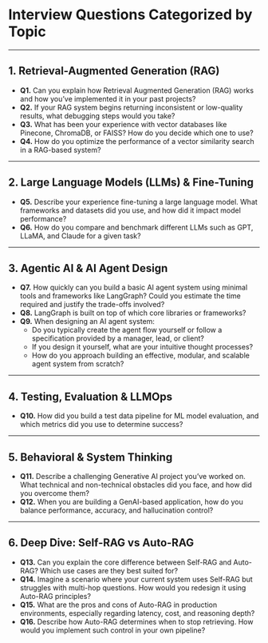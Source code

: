 # Interview Questions Categorized by Topic

---

## 1. Retrieval-Augmented Generation (RAG)

- **Q1.** Can you explain how Retrieval Augmented Generation (RAG) works and how you’ve implemented it in your past projects?  
- **Q2.** If your RAG system begins returning inconsistent or low-quality results, what debugging steps would you take?  
- **Q3.** What has been your experience with vector databases like Pinecone, ChromaDB, or FAISS? How do you decide which one to use?  
- **Q4.** How do you optimize the performance of a vector similarity search in a RAG-based system?

---

## 2. Large Language Models (LLMs) & Fine-Tuning

- **Q5.** Describe your experience fine-tuning a large language model. What frameworks and datasets did you use, and how did it impact model performance?  
- **Q6.** How do you compare and benchmark different LLMs such as GPT, LLaMA, and Claude for a given task?

---

## 3. Agentic AI & AI Agent Design

- **Q7.** How quickly can you build a basic AI agent system using minimal tools and frameworks like LangGraph? Could you estimate the time required and justify the trade-offs involved?  
- **Q8.** LangGraph is built on top of which core libraries or frameworks?  
- **Q9.** When designing an AI agent system:  
  - Do you typically create the agent flow yourself or follow a specification provided by a manager, lead, or client?  
  - If you design it yourself, what are your intuitive thought processes?  
  - How do you approach building an effective, modular, and scalable agent system from scratch?

---

## 4. Testing, Evaluation & LLMOps

- **Q10.** How did you build a test data pipeline for ML model evaluation, and which metrics did you use to determine success?

---

## 5. Behavioral & System Thinking

- **Q11.** Describe a challenging Generative AI project you’ve worked on. What technical and non-technical obstacles did you face, and how did you overcome them?  
- **Q12.** When you are building a GenAI-based application, how do you balance performance, accuracy, and hallucination control?

---

## 6. Deep Dive: Self-RAG vs Auto-RAG

- **Q13.** Can you explain the core difference between Self-RAG and Auto-RAG? Which use cases are they best suited for?  
- **Q14.** Imagine a scenario where your current system uses Self-RAG but struggles with multi-hop questions. How would you redesign it using Auto-RAG principles?  
- **Q15.** What are the pros and cons of Auto-RAG in production environments, especially regarding latency, cost, and reasoning depth?  
- **Q16.** Describe how Auto-RAG determines when to stop retrieving. How would you implement such control in your own pipeline?
